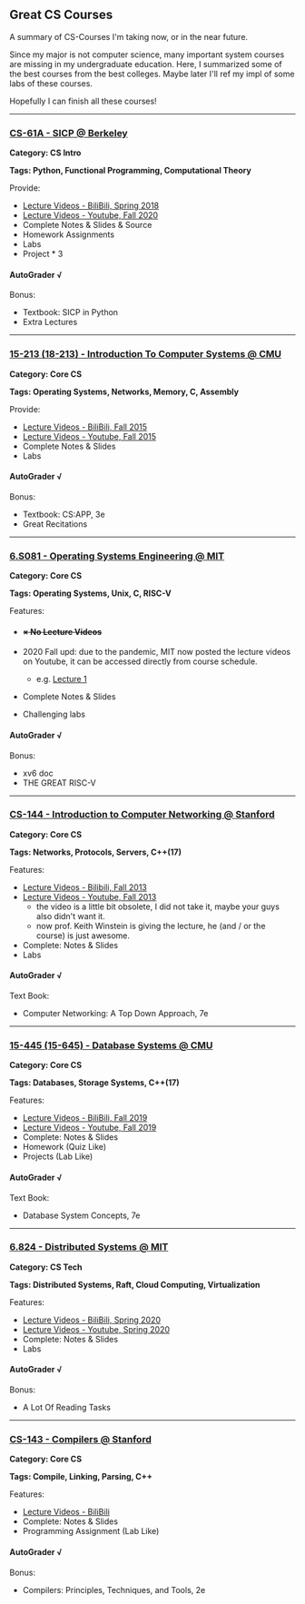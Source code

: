 ## Great CS Courses

A summary of CS-Courses I'm taking now, or in the near future.

Since my major is not computer science, many important system courses are missing in my undergraduate education. Here, I summarized some of the best courses from the best colleges. Maybe later I'll ref my impl of some labs of these courses.

Hopefully I can finish all these courses!

---

### [CS-61A - SICP @ Berkeley](https://cs61a.org/)

**Category: CS Intro**

**Tags: Python, Functional Programming, Computational Theory**

Provide:

- [Lecture Videos - BiliBili, Spring 2018](https://www.bilibili.com/video/av20538548)
- [Lecture Videos - Youtube, Fall 2020](https://www.youtube.com/c/JohnDeNero/playlists)
- Complete Notes & Slides & Source
- Homework Assignments
- Labs
- Project * 3

#### AutoGrader √

Bonus:
- Textbook: SICP in Python
- Extra Lectures
---

### [15-213 (18-213) - Introduction To Computer Systems @ CMU](http://www.cs.cmu.edu/~213/)

**Category: Core CS**

**Tags: Operating Systems,  Networks, Memory, C, Assembly**

Provide:

- [Lecture Videos - BiliBili, Fall 2015](https://www.bilibili.com/video/av31289365)
- [Lecture Videos - Youtube, Fall 2015](https://www.youtube.com/watch?v=4CpHpFu_KYM&list=PLQ5cMeVTtiJkUilq92Cw9D6RhAJhPJ_JX)
- Complete Notes & Slides
- Labs

#### AutoGrader √

Bonus:
- Textbook: CS:APP, 3e
- Great Recitations
---
### [6.S081 - Operating Systems Engineering @ MIT](https://pdos.csail.mit.edu/6.S081/2020/schedule.html)

**Category: Core CS**

**Tags: Operating Systems, Unix, C, RISC-V**

Features:

- #### ~~× No Lecture Videos~~

- 2020 Fall upd: due to the pandemic, MIT now posted the lecture videos on Youtube, it can be accessed directly from course schedule.

  - e.g. [Lecture 1](https://youtu.be/L6YqHxYHa7A)

- Complete Notes & Slides

- Challenging labs

#### AutoGrader √

Bonus:

- xv6 doc
- THE GREAT RISC-V


---

### [CS-144 - Introduction to Computer Networking @ Stanford](https://cs144.github.io/)

**Category: Core CS**

**Tags: Networks, Protocols, Servers, C++(17)**

Features:

- [Lecture Videos - Bilibili, Fall 2013](https://www.bilibili.com/video/BV137411Z7LR)
- [Lecture Videos - Youtube, Fall 2013](https://www.youtube.com/watch?v=nh970YyKRDA&list=PLEAYkSg4uSQ2dr0XO_Nwa5OcdEcaaELSG)
  - the video is a little bit obsolete, I did not take it, maybe your guys also didn't want it.
  - now prof. Keith Winstein is giving the lecture, he (and / or the course) is just awesome.
- Complete: Notes & Slides
- Labs

#### AutoGrader √

Text Book: 

- Computer Networking: A Top Down Approach, 7e

---

### [15-445 (15-645) - Database Systems @ CMU](https://15445.courses.cs.cmu.edu)

**Category: Core CS**

**Tags: Databases, Storage Systems, C++(17)**

Features:

- [Lecture Videos - BiliBili, Fall 2019](https://www.bilibili.com/video/av80249033)
- [Lecture Videos - Youtube, Fall 2019](https://www.youtube.com/watch?v=oeYBdghaIjc&list=PLSE8ODhjZXjbohkNBWQs_otTrBTrjyohi)
- Complete: Notes & Slides
- Homework (Quiz Like)
- Projects (Lab Like) 

#### AutoGrader √

Text Book:

- Database System Concepts, 7e

---

### [6.824 - Distributed Systems @ MIT](https://pdos.csail.mit.edu/6.824/)

**Category: CS Tech**

**Tags: Distributed Systems, Raft, Cloud Computing, Virtualization**

Features:

- [Lecture Videos - BiliBili, Spring 2020](https://www.bilibili.com/video/av87684880)
- [Lecture Videos - Youtube, Spring 2020](https://www.youtube.com/watch?v=cQP8WApzIQQ&list=PLrw6a1wE39_tb2fErI4-WkMbsvGQk9_UB)
- Complete: Notes & Slides
- Labs

#### AutoGrader √

Bonus:

- A Lot Of Reading Tasks

---

### [CS-143 - Compilers @ Stanford](https://web.stanford.edu/class/cs143/)

**Category: Core CS**

**Tags: Compile, Linking, Parsing, C++**

Features:

- [Lecture Videos - BiliBili](https://www.bilibili.com/video/av70600292)
- Complete: Notes & Slides
- Programming Assignment (Lab Like)

#### AutoGrader √

Bonus:

- Compilers: Principles, Techniques, and Tools, 2e

